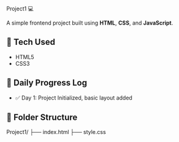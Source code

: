 Project1 💻

A simple frontend project built using **HTML**, **CSS**, and **JavaScript**.

## 🚀 Tech Used
- HTML5
- CSS3
## 📅 Daily Progress Log
- ✅ Day 1: Project Initialized, basic layout added

## 📁 Folder Structure
Project1/
├── index.html
├── style.css


